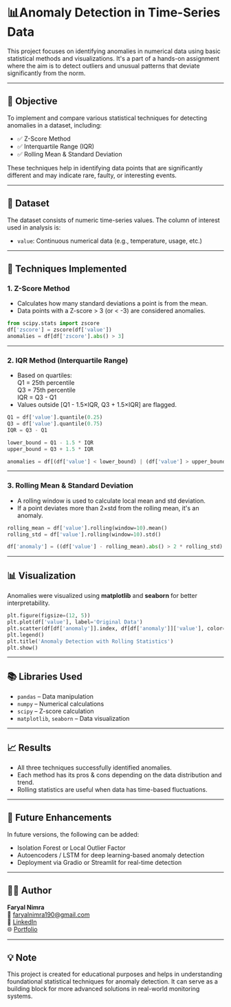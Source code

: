 
# 📊Anomaly Detection in Time-Series Data

This project focuses on identifying anomalies in numerical data using basic statistical methods and visualizations. It's a part of a hands-on assignment where the aim is to detect outliers and unusual patterns that deviate significantly from the norm.

---

## 🎯 Objective

To implement and compare various statistical techniques for detecting anomalies in a dataset, including:

- ✅ Z-Score Method  
- ✅ Interquartile Range (IQR)  
- ✅ Rolling Mean & Standard Deviation

These techniques help in identifying data points that are significantly different and may indicate rare, faulty, or interesting events.

---

## 📁 Dataset

The dataset consists of numeric time-series values. The column of interest used in analysis is:

- `value`: Continuous numerical data (e.g., temperature, usage, etc.)

---

## 🧪 Techniques Implemented

### 1. Z-Score Method
- Calculates how many standard deviations a point is from the mean.
- Data points with a Z-score > 3 (or < -3) are considered anomalies.

```python
from scipy.stats import zscore
df['zscore'] = zscore(df['value'])
anomalies = df[df['zscore'].abs() > 3]
```

---

### 2. IQR Method (Interquartile Range)
- Based on quartiles:  
  Q1 = 25th percentile  
  Q3 = 75th percentile  
  IQR = Q3 - Q1  
- Values outside [Q1 - 1.5×IQR, Q3 + 1.5×IQR] are flagged.

```python
Q1 = df['value'].quantile(0.25)
Q3 = df['value'].quantile(0.75)
IQR = Q3 - Q1

lower_bound = Q1 - 1.5 * IQR
upper_bound = Q3 + 1.5 * IQR

anomalies = df[(df['value'] < lower_bound) | (df['value'] > upper_bound)]
```

---

### 3. Rolling Mean & Standard Deviation
- A rolling window is used to calculate local mean and std deviation.
- If a point deviates more than 2×std from the rolling mean, it's an anomaly.

```python
rolling_mean = df['value'].rolling(window=10).mean()
rolling_std = df['value'].rolling(window=10).std()

df['anomaly'] = ((df['value'] - rolling_mean).abs() > 2 * rolling_std)
```

---

## 📊 Visualization

Anomalies were visualized using **matplotlib** and **seaborn** for better interpretability.

```python
plt.figure(figsize=(12, 5))
plt.plot(df['value'], label='Original Data')
plt.scatter(df[df['anomaly']].index, df[df['anomaly']]['value'], color='red', label='Anomalies')
plt.legend()
plt.title('Anomaly Detection with Rolling Statistics')
plt.show()
```

---

## 📚 Libraries Used

- `pandas` – Data manipulation  
- `numpy` – Numerical calculations  
- `scipy` – Z-score calculation  
- `matplotlib`, `seaborn` – Data visualization

---

## 📈 Results

- All three techniques successfully identified anomalies.  
- Each method has its pros & cons depending on the data distribution and trend.  
- Rolling statistics are useful when data has time-based fluctuations.

---

## 🔮 Future Enhancements

In future versions, the following can be added:
- Isolation Forest or Local Outlier Factor  
- Autoencoders / LSTM for deep learning-based anomaly detection  
- Deployment via Gradio or Streamlit for real-time detection

---

## 👩‍💻 Author

**Faryal Nimra**  
📧 [faryalnimra190@gmail.com](mailto:faryalnimra190@gmail.com)  
🔗 [LinkedIn](https://linkedin.com/in/faryal-nimra-4a49a32b6)  
🌐 [Portfolio](https://portfolio-five-beige-ixn8l41et7.vercel.app/)

---

## 💡 Note

This project is created for educational purposes and helps in understanding foundational statistical techniques for anomaly detection. It can serve as a building block for more advanced solutions in real-world monitoring systems.
